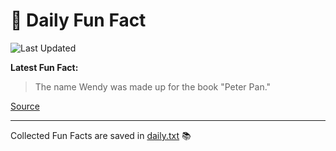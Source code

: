 # 🌟 Daily Fun Fact

![Last Updated](https://img.shields.io/badge/Last_Updated-2025_10_04-blue?style=flat-square)

**Latest Fun Fact:**

> The name Wendy was made up for the book "Peter Pan."

[Source](http://www.djtech.net/humor/useless_facts.htm)

---

Collected Fun Facts are saved in [daily.txt](daily.txt) 📚
